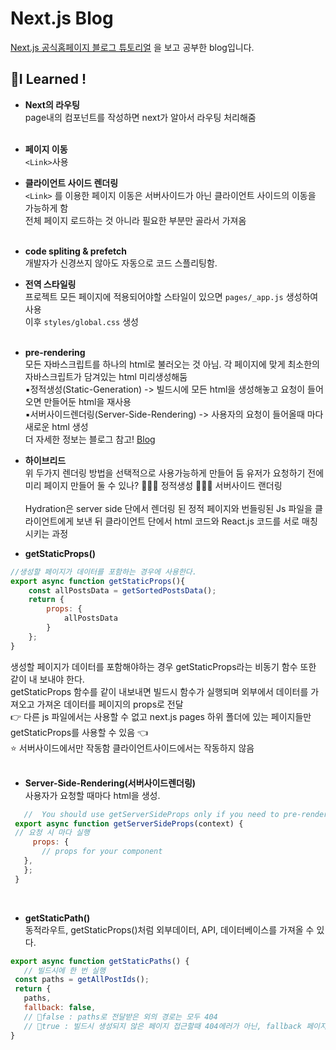 # Next.js Blog
[Next.js 공식홈페이지 블로그 튜토리얼](https://nextjs.org/learn) 을 보고 공부한 blog입니다.
</br> 
## 📝I Learned !

- **Next의 라우팅**   
 page내의 컴포넌트를 작성하면 next가 알아서 라우팅 처리해줌    
  </br> 
  
- **페이지 이동**    
  ``` <Link> ```사용
  </br> 
  
- **클라이언트 사이드 렌더링**   
 ``` <Link> ``` 를 이용한 페이지 이동은 서버사이드가 아닌 클라이언트 사이드의 이동을 가능하게 함   
 전체 페이지 로드하는 것 아니라 필요한 부분만 골라서 가져옴   
  </br> 
  
- **code spliting & prefetch**   
 개발자가 신경쓰지 않아도 자동으로 코드 스플리팅함.
   </br> 
  
- **전역 스타일링**   
 프로젝트 모든 페이지에 적용되어야할 스타일이 있으면 ```pages/_app.js``` 생성하여 사용   
 이후 ```styles/global.css``` 생성   
    </br> 
  
- **pre-rendering**    
  모든 자바스크립트를 하나의 html로 불러오는 것 아님. 각 페이지에 맞게 최소한의 자바스크립트가 담겨있는 html 미리생성해둠   
  ▪️정적생성(Static-Generation) -> 빌드시에 모든 html을 생성해놓고 요청이 들어오면 만들어둔 html을 재사용   
  ▪️서버사이드렌더링(Server-Side-Rendering) -> 사용자의 요청이 들어올때 마다 새로운 html 생성    
  더 자세한 정보는 블로그 참고! [Blog](https://gonggongnote.tistory.com/68)
      </br> 
     
- **하이브리드**      
  위 두가지 렌더링 방법을 선택적으로 사용가능하게 만들어 둠
  유저가 요청하기 전에 미리 페이지 만들어 둘 수 있나? 🙆🏻‍♀️ 정적생성  🙅🏻‍♀️ 서버사이드 랜더링
        </br>    
  Hydration은 server side 단에서 렌더링 된 정적 페이지와 번들링된 Js 파일을 클라이언트에게 보낸 뒤 클라이언트 단에서 html 코드와 React.js 코드를 서로 매칭시키는 과정
     
- **getStaticProps()**   
```javaScript
//생성할 페이지가 데이터를 포함하는 경우에 사용한다.
export async function getStaticProps(){
    const allPostsData = getSortedPostsData();
    return {
        props: {
            allPostsData
        }
    };
} 
```   
   생성할 페이지가 데이터를 포함해야하는 경우 getStaticProps라는 비동기 함수 또한 같이 내 보내야 한다.   
    getStaticProps 함수를 같이 내보내면 빌드시 함수가 실행되며 외부에서 데이터를 가져오고 가져온 데이터를 페이지의 props로 전달   
    👉 다른 js 파일에서는 사용할 수 없고 next.js pages 하위 폴더에 있는 페이지들만 getStaticProps를 사용할 수 있음 👈   
    ⭐️ 서버사이드에서만 작동함 클라이언트사이드에서는 작동하지 않음   
 </br> 
     
 - **Server-Side-Rendering(서버사이드렌더링)**   
   사용자가 요청할 때마다 html을 생성.   
   
```javaScript
   //  You should use getServerSideProps only if you need to pre-render a page
 export async function getServerSideProps(context) { 
 // 요청 시 마다 실행  
     props: {
       // props for your component
   },
   };
 } 
```   
 </br> 
     
- **getStaticPath()**  
 동적라우트, getStaticProps()처럼 외부데이터, API, 데이터베이스를 가져올 수 있다.   
 ```javaScript 
 export async function getStaticPaths() {
    // 빌드시에 한 번 실행
  const paths = getAllPostIds();
  return {
    paths,
    fallback: false,
    // 🥕false : paths로 전달받은 외의 경로는 모두 404
    // 🥕true : 빌드시 생성되지 않은 페이지 접근할때 404에러가 아닌, fallback 페이지 전달 
}   
```
